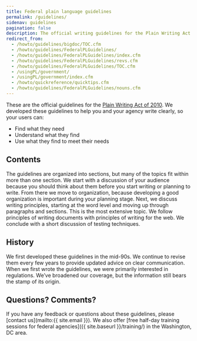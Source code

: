 ```yaml
---
title: Federal plain language guidelines
permalink: /guidelines/
sidenav: guidelines
pagination: false
description: The official writing guidelines for the Plain Writing Act of 2010.
redirect_from:
  - /howto/guidelines/bigdoc/TOC.cfm
  - /howto/guidelines/FederalPLGuidelines/
  - /howto/guidelines/FederalPLGuidelines/index.cfm
  - /howto/guidelines/FederalPLGuidelines/revs.cfm
  - /howto/guidelines/FederalPLGuidelines/TOC.cfm
  - /usingPL/government/
  - /usingPL/government/index.cfm
  - /howto/quickreference/quicktips.cfm
  - /howto/guidelines/FederalPLGuidelines/nouns.cfm
---
```


These are the official guidelines for the [Plain Writing Act of 2010](https://www.gpo.gov/fdsys/pkg/PLAW-111publ274/content-detail.html). We developed these guidelines to help you and your agency write clearly, so your users can:

- Find what they need
- Understand what they find
- Use what they find to meet their needs

## Contents

The guidelines are organized into sections, but many of the topics fit within more than one section. We start with a discussion of your audience because you should think about them before you start writing or planning to write. From there we move to organization, because developing a good organization is important during your planning stage. Next, we discuss writing principles, starting at the word level and moving up through paragraphs and sections. This is the most extensive topic. We follow principles of writing documents with principles of writing for the web. We conclude with a short discussion of testing techniques.

## History

We first developed these guidelines in the mid-90s. We continue to revise them every few years to provide updated advice on clear communication. When we first wrote the guidelines, we were primarily interested in regulations. We’ve broadened our coverage, but the information still bears the stamp of its origin.

## Questions? Comments?

If you have any feedback or questions about these guidelines, please [contact us](mailto:{{ site.email }}). We also offer [free half-day training sessions for federal agencies]({{ site.baseurl }}/training/) in the Washington, DC area.
